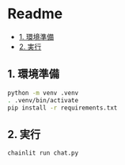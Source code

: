 
# Readme

- [1. 環境準備](#1-環境準備)
- [2. 実行](#2-実行)

## 1. 環境準備

```sh
python -m venv .venv
. .venv/bin/activate
pip install -r requirements.txt
```

## 2. 実行

```sh
chainlit run chat.py
```
